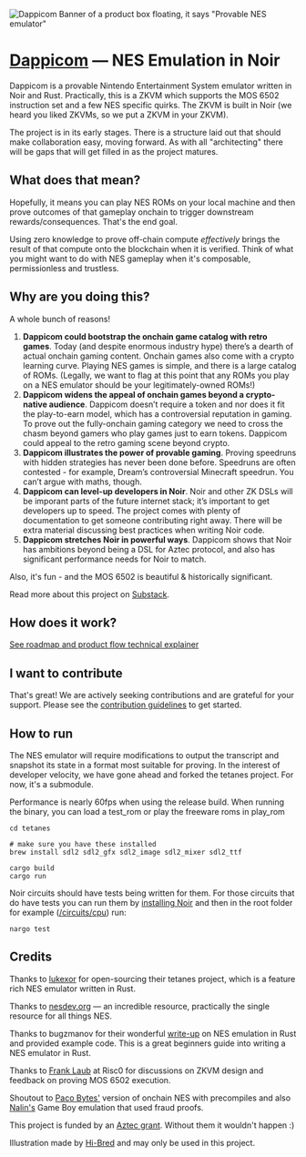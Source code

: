![Dappicom Banner of a product box floating, it says "Provable NES emulator"](1_DappicomBox.gif)
# [Dappicom](https://tonk-gg.github.io/dappicom-site) — NES Emulation in Noir

Dappicom is a provable Nintendo Entertainment System emulator written in Noir and Rust. Practically, this is a ZKVM which supports the MOS 6502 instruction set and a few NES specific quirks. The ZKVM is built in Noir (we heard you liked ZKVMs, so we put a ZKVM in your ZKVM).

The project is in its early stages. There is a structure laid out that should make collaboration easy, moving forward. As with all "architecting" there will be gaps that will get filled in as the project matures.

## What does that mean?
Hopefully, it means you can play NES ROMs on your local machine and then prove outcomes of that gameplay onchain to trigger downstream rewards/consequences. That's the end goal.

Using zero knowledge to prove off-chain compute *effectively* brings the result of that compute onto the blockchain when it is verified. Think of what you might want to do with NES gameplay when it's composable, permissionless and trustless. 

##  Why are you doing this?
A whole bunch of reasons!
1. **Dappicom could bootstrap the onchain game catalog with retro games**. Today (and despite enormous industry hype) there’s a dearth of actual onchain gaming content. Onchain games also come with a crypto learning curve. Playing NES games is simple, and there is a large catalog of ROMs. (Legally, we want to flag at this point that any ROMs you play on a NES emulator should be your legitimately-owned ROMs!)
2. **Dappicom widens the appeal of onchain games beyond a crypto-native audience**. Dappicom doesn’t require a token and nor does it fit the play-to-earn model, which has a controversial reputation in gaming. To prove out the fully-onchain gaming category we need to cross the chasm beyond gamers who play games just to earn tokens. Dappicom could appeal to the retro gaming scene beyond crypto.
3. **Dappicom illustrates the power of provable gaming**. Proving speedruns with hidden strategies has never been done before. Speedruns are often contested - for example, Dream’s controversial Minecraft speedrun. You can’t argue with maths, though.
4. **Dappicom can level-up developers in Noir**. Noir and other ZK DSLs will be imporant parts of the future internet stack; it’s important to get developers up to speed. The project comes with plenty of documentation to get someone contributing right away. There will be extra material discussing best practices when writing Noir code.
5. **Dappicom stretches Noir in powerful ways**. Dappicom shows that Noir has ambitions beyond being a DSL for Aztec protocol, and also has significant performance needs for Noir to match.

Also, it's fun - and the MOS 6502 is beautiful & historically significant.

Read more about this project on [Substack](https://tonk.substack.com/p/dappicom-community-release).

## How does it work?

[See roadmap and product flow technical explainer](TECHNICAL.md)

## I want to contribute

That's great! We are actively seeking contributions and are grateful for your support. Please see the [contribution guidelines](CONTRIBUTING.md) to get started. 

## How to run

The NES emulator will require modifications to output the transcript and snapshot its state in a format most suitable for proving. In the interest of developer velocity, we have gone ahead and forked the tetanes project. For now, it's a submodule. 

Performance is nearly 60fps when using the release build. When running the binary, you can load a test_rom or play the freeware roms in play_rom
```
cd tetanes

# make sure you have these installed
brew install sdl2 sdl2_gfx sdl2_image sdl2_mixer sdl2_ttf

cargo build
cargo run
```

Noir circuits should have tests being written for them. For those circuits that do have tests you can run them by [installing Noir](https://noir-lang.org/getting_started/nargo_installation) and then in the root folder for example ([/circuits/cpu](/circuits/cpu)) run:
```
nargo test
```

## Credits

Thanks to [lukexor](https://lukeworks.tech/) for open-sourcing their tetanes project, which is a feature rich NES emulator written in Rust.

Thanks to [nesdev.org](https://nesdev.org) — an incredible resource, practically the single resource for all things NES.

Thanks to bugzmanov for their wonderful [write-up](https://bugzmanov.github.io/nes_ebook/index.html) on NES emulation in Rust and provided example code. This is a great beginners guide into writing a NES emulator in Rust.

Thanks to [Frank Laub](https://github.com/flaub) at Risc0 for discussions on ZKVM design and feedback on proving MOS 6502 execution.

Shoutout to [Paco Bytes'](https://twitter.com/therealbytes/status/1668301322481704960?s=20) version of onchain NES with precompiles and also [Nalin's](https://twitter.com/nibnalin) Game Boy emulation that used fraud proofs.
 
This project is funded by an [Aztec grant](https://aztec.network/grants/). Without them it wouldn't happen :)

Illustration made by [Hi-Bred](https://hi-bred.net) and may only be used in this project.
